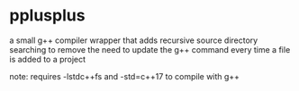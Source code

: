 # pplusplus
a small g++ compiler wrapper that adds recursive source directory searching to remove the need to update the g++ command every time a file is added to a project

note: requires -lstdc++fs and -std=c++17 to compile with g++